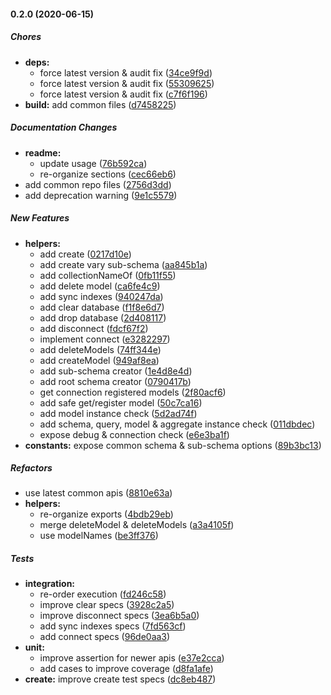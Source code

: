 #### 0.2.0 (2020-06-15)

##### Chores

* **deps:**
  *  force latest version & audit fix ([34ce9f9d](https://github.com/lykmapipo/mongoose-connection/commit/34ce9f9df67d639cf1aec8b03280f84621efd0d3))
  *  force latest version & audit fix ([55309625](https://github.com/lykmapipo/mongoose-connection/commit/55309625e73437ef50886894758bd4a5ec9b949f))
  *  force latest version & audit fix ([c7f6f196](https://github.com/lykmapipo/mongoose-connection/commit/c7f6f196141093016269d04f0d6c23e51822ca7f))
* **build:**  add common files ([d7458225](https://github.com/lykmapipo/mongoose-connection/commit/d7458225d3a61c85ff6f5a8b1fb4653550d61b52))

##### Documentation Changes

* **readme:**
  *  update usage ([76b592ca](https://github.com/lykmapipo/mongoose-connection/commit/76b592caea592ee3cd775a40e09f809b5b1d0c18))
  *  re-organize sections ([cec66eb6](https://github.com/lykmapipo/mongoose-connection/commit/cec66eb6ac1c3d8fd03dabae0ccaf73b0d08f95d))
*  add common repo files ([2756d3dd](https://github.com/lykmapipo/mongoose-connection/commit/2756d3dd657310efe104d80c2bb214546618df3e))
*  add deprecation warning ([9e1c5579](https://github.com/lykmapipo/mongoose-connection/commit/9e1c55795e14aff14448f0f63d5dbfddc0795d8a))

##### New Features

* **helpers:**
  *  add create ([0217d10e](https://github.com/lykmapipo/mongoose-connection/commit/0217d10ef3a77f9d94e471075d91aedb6980d841))
  *  add create vary sub-schema ([aa845b1a](https://github.com/lykmapipo/mongoose-connection/commit/aa845b1aa88015b1ecb5921b1e25428c29579abb))
  *  add collectionNameOf ([0fb11f55](https://github.com/lykmapipo/mongoose-connection/commit/0fb11f55cf7275ce34930bfe2d373144824c4672))
  *  add delete model ([ca6fe4c9](https://github.com/lykmapipo/mongoose-connection/commit/ca6fe4c9686f0e5a66fe0823f87a1190035e7173))
  *  add sync indexes ([940247da](https://github.com/lykmapipo/mongoose-connection/commit/940247daabaa9c5cc98a480f761a05a360815a17))
  *  add clear database ([f1f8e6d7](https://github.com/lykmapipo/mongoose-connection/commit/f1f8e6d7cb0a2de02c1f1bdf6b4d11f1e5b7d8f0))
  *  add drop database ([2d408117](https://github.com/lykmapipo/mongoose-connection/commit/2d4081176342b9bb61d58429d427c19d76d771c7))
  *  add disconnect ([fdcf67f2](https://github.com/lykmapipo/mongoose-connection/commit/fdcf67f2cfe04df1bf0ff691bf76f284d800abec))
  *  implement connect ([e3282297](https://github.com/lykmapipo/mongoose-connection/commit/e3282297c5de91fbf0c32afa0a0f72c4dbb7a69b))
  *  add deleteModels ([74ff344e](https://github.com/lykmapipo/mongoose-connection/commit/74ff344e6ada56871bf995e1723232d42521d66f))
  *  add createModel ([949af8ea](https://github.com/lykmapipo/mongoose-connection/commit/949af8ea4e9fd85e2aca77b7b94f936abbd1b027))
  *  add sub-schema creator ([1e4d8e4d](https://github.com/lykmapipo/mongoose-connection/commit/1e4d8e4de2807cf5c53bbe08bb30f9a43a0b8207))
  *  add root schema creator ([0790417b](https://github.com/lykmapipo/mongoose-connection/commit/0790417bcdd7dac9791776c2e278f89d4ab40096))
  *  get connection registered models ([2f80acf6](https://github.com/lykmapipo/mongoose-connection/commit/2f80acf6385d0c905fd1a9a93ab59012e7579f9d))
  *  add safe get/register model ([50c7ca16](https://github.com/lykmapipo/mongoose-connection/commit/50c7ca166f6129777c35c42b1226d0f6fbfd1284))
  *  add model instance check ([5d2ad74f](https://github.com/lykmapipo/mongoose-connection/commit/5d2ad74f944c7465b616defaedac419cd52b1631))
  *  add schema, query, model & aggregate instance check ([011dbdec](https://github.com/lykmapipo/mongoose-connection/commit/011dbdec534e8fb2cb6dce02ffd434da008a3efc))
  *  expose debug & connection check ([e6e3ba1f](https://github.com/lykmapipo/mongoose-connection/commit/e6e3ba1ff1bad26c6fb6c3bd1864b4f8e204b78e))
* **constants:**  expose common schema & sub-schema options ([89b3bc13](https://github.com/lykmapipo/mongoose-connection/commit/89b3bc130cd6ade3e1b3085133251576e601e4e4))

##### Refactors

*  use latest common apis ([8810e63a](https://github.com/lykmapipo/mongoose-connection/commit/8810e63a5d67717d4f78ad3628a7bc67f296de19))
* **helpers:**
  *  re-organize exports ([4bdb29eb](https://github.com/lykmapipo/mongoose-connection/commit/4bdb29eb4ade1838c348fd9084085c428b4fe72c))
  *  merge deleteModel & deleteModels ([a3a4105f](https://github.com/lykmapipo/mongoose-connection/commit/a3a4105f70ba8bf7ed821cb0459fd89093d152ef))
  *  use modelNames ([be3ff376](https://github.com/lykmapipo/mongoose-connection/commit/be3ff376afeeb78a1ec55de2f1d25b421c792697))

##### Tests

* **integration:**
  *  re-order execution ([fd246c58](https://github.com/lykmapipo/mongoose-connection/commit/fd246c58183300112df06cbfd286b2e611069900))
  *  improve clear specs ([3928c2a5](https://github.com/lykmapipo/mongoose-connection/commit/3928c2a53a1b64e590bb112ddedf06cfc2f80ed9))
  *  improve disconnect specs ([3ea6b5a0](https://github.com/lykmapipo/mongoose-connection/commit/3ea6b5a0cafed6e59c85ab984e31c62a24770c7a))
  *  add sync indexes specs ([7fd563cf](https://github.com/lykmapipo/mongoose-connection/commit/7fd563cfe2fe5013ab8713a4f28854d9767d628f))
  *  add connect specs ([96de0aa3](https://github.com/lykmapipo/mongoose-connection/commit/96de0aa3bd278aa8bc71825e93cfabde28bf4d46))
* **unit:**
  *  improve assertion for newer apis ([e37e2cca](https://github.com/lykmapipo/mongoose-connection/commit/e37e2ccabb99b9a9c4ffd2aec2ed61ff46f1bc0d))
  *  add cases to improve coverage ([d8fa1afe](https://github.com/lykmapipo/mongoose-connection/commit/d8fa1afed9ca549891dd726d9eeaf443f10bcc10))
* **create:**  improve create test specs ([dc8eb487](https://github.com/lykmapipo/mongoose-connection/commit/dc8eb4872faca3fafba9a5aec74ea835873efad0))

